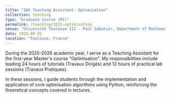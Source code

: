 ```yaml
---
title: "36h Teaching Assistant: Optimisation"
collection: teaching
type: "Graduate Course (M1)"
permalink: /teaching/2025-optimisation
venue: "Université Toulouse III - Paul Sabatier, Department of Mathematics"
date: 2025-09-01
location: "Toulouse, France"
---
```


During the 2025-2026 academic year, I serve as a Teaching Assistant for the first-year Master's course "Optimisation". My responsibilities include leading 24 hours of tutorials (Travaux Dirigés) and 12 hours of practical lab sessions (Travaux Pratiques).

In these sessions, I guide students through the implementation and application of core optimisation algorithms using Python, reinforcing the theoretical concepts covered in lectures.
